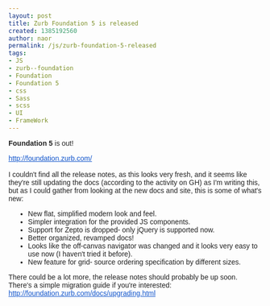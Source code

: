 ```yaml
---
layout: post
title: Zurb Foundation 5 is released
created: 1385192560
author: naor
permalink: /js/zurb-foundation-5-released
tags:
- JS
- zurb--foundation
- Foundation
- Foundation 5
- css
- Sass
- scss
- UI
- FrameWork
---
```

<p><b style="color: rgb(34, 34, 34); font-family: arial, sans-serif; line-height: normal;">Foundation 5</b><span style="color: rgb(34, 34, 34); font-family: arial, sans-serif; line-height: normal;">&nbsp;is out!</span></p>

<div style="color: rgb(34, 34, 34); font-family: arial, sans-serif; line-height: normal;"><a href="http://foundation.zurb.com/" style="color: rgb(17, 85, 204);" target="_blank">http://foundation.zurb.com/</a></div>

<div style="color: rgb(34, 34, 34); font-family: arial, sans-serif; line-height: normal;">&nbsp;
<div>I couldn&#39;t find all the release notes, as this looks very fresh, and it seems like they&#39;re still updating the docs (according to the activity on GH) as I&#39;m writing this, but as I could gather from looking at the new docs and site, this is some of what&#39;s new:</div>

<div>
<ul>
	<li style="margin-left: 15px;">New flat, simplified modern look and feel.</li>
	<li style="margin-left: 15px;">Simpler integration for the provided JS components.</li>
	<li style="margin-left: 15px;">Support for Zepto is dropped- only jQuery is supported now.</li>
	<li style="margin-left: 15px;">Better organized, revamped docs!</li>
	<li style="margin-left: 15px;">Looks like the off-canvas navigator was changed and it looks very easy to use now (I haven&#39;t tried it before).</li>
	<li style="margin-left: 15px;">New feature for grid- source ordering specification by different sizes.</li>
</ul>

<div>There could be a lot more, the release notes should probably be up soon.</div>
</div>

<div>There&#39;s a simple migration guide if you&#39;re interested:&nbsp;</div>

<div><a href="http://foundation.zurb.com/docs/upgrading.html" style="color: rgb(17, 85, 204);" target="_blank">http://foundation.zurb.com/<wbr />docs/upgrading.html</a></div>
</div>
